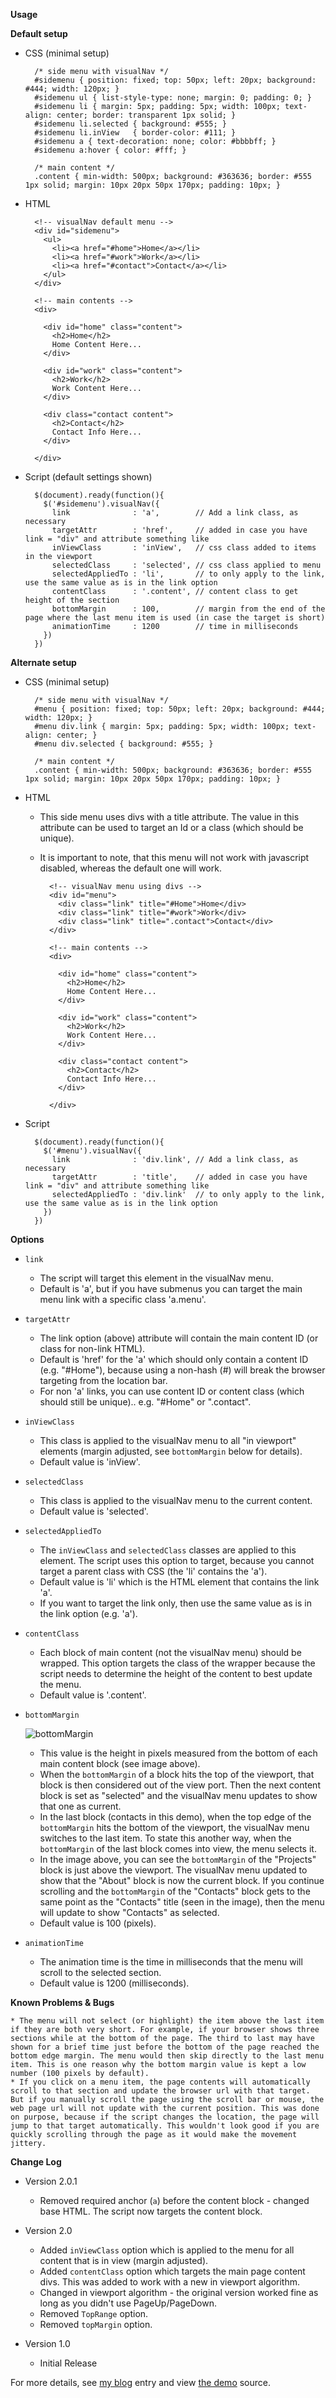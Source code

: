 **Usage**

**Default setup**

* CSS (minimal setup)

        /* side menu with visualNav */
        #sidemenu { position: fixed; top: 50px; left: 20px; background: #444; width: 120px; }
        #sidemenu ul { list-style-type: none; margin: 0; padding: 0; }
        #sidemenu li { margin: 5px; padding: 5px; width: 100px; text-align: center; border: transparent 1px solid; }
        #sidemenu li.selected { background: #555; }
        #sidemenu li.inView   { border-color: #111; }
        #sidemenu a { text-decoration: none; color: #bbbbff; }
        #sidemenu a:hover { color: #fff; }

        /* main content */
        .content { min-width: 500px; background: #363636; border: #555 1px solid; margin: 10px 20px 50px 170px; padding: 10px; }

* HTML

        <!-- visualNav default menu -->
        <div id="sidemenu">
          <ul>
            <li><a href="#home">Home</a></li>
            <li><a href="#work">Work</a></li>
            <li><a href="#contact">Contact</a></li>
          </ul>
        </div>

        <!-- main contents -->
        <div>

          <div id="home" class="content">
            <h2>Home</h2>
            Home Content Here...
          </div>

          <div id="work" class="content">
            <h2>Work</h2>
            Work Content Here...
          </div>

          <div class="contact content">
            <h2>Contact</h2>
            Contact Info Here...
          </div>

        </div>

* Script (default settings shown)

        $(document).ready(function(){
          $('#sidemenu').visualNav({
            link              : 'a',        // Add a link class, as necessary
            targetAttr        : 'href',     // added in case you have link = "div" and attribute something like
            inViewClass       : 'inView',   // css class added to items in the viewport
            selectedClass     : 'selected', // css class applied to menu
            selectedAppliedTo : 'li',       // to only apply to the link, use the same value as is in the link option
            contentClass      : '.content', // content class to get height of the section
            bottomMargin      : 100,        // margin from the end of the page where the last menu item is used (in case the target is short)
            animationTime     : 1200        // time in milliseconds
          })
        })

**Alternate setup**

* CSS (minimal setup)

        /* side menu with visualNav */
        #menu { position: fixed; top: 50px; left: 20px; background: #444; width: 120px; }
        #menu div.link { margin: 5px; padding: 5px; width: 100px; text-align: center; }
        #menu div.selected { background: #555; }

        /* main content */
        .content { min-width: 500px; background: #363636; border: #555 1px solid; margin: 10px 20px 50px 170px; padding: 10px; }

* HTML

    * This side menu uses divs with a title attribute. The value in this attribute can be used to target an Id or a class (which should be unique).
    * It is important to note, that this menu will not work with javascript disabled, whereas the default one will work.

            <!-- visualNav menu using divs -->
            <div id="menu">
              <div class="link" title="#Home">Home</div>
              <div class="link" title="#work">Work</div>
              <div class="link" title=".contact">Contact</div>
            </div>

            <!-- main contents -->
            <div>

              <div id="home" class="content">
                <h2>Home</h2>
                Home Content Here...
              </div>

              <div id="work" class="content">
                <h2>Work</h2>
                Work Content Here...
              </div>

              <div class="contact content">
                <h2>Contact</h2>
                Contact Info Here...
              </div>

            </div>

* Script

        $(document).ready(function(){
          $('#menu').visualNav({
            link              : 'div.link', // Add a link class, as necessary
            targetAttr        : 'title',    // added in case you have link = "div" and attribute something like
            selectedAppliedTo : 'div.link'  // to only apply to the link, use the same value as is in the link option
          })
        })

**Options**

* <code>link</code>
    * The script will target this element in the visualNav menu.
    * Default is 'a', but if you have submenus you can target the main menu link with a specific class 'a.menu'.

* <code>targetAttr</code>
    * The link option (above) attribute will contain the main content ID (or class for non-link HTML).
    * Default is 'href' for the 'a' which should only contain a content ID (e.g. "#Home"), because using a non-hash (#) will break the browser targeting from the location bar.
    * For non 'a' links, you can use content ID or content class (which should still be unique).. e.g. "#Home" or ".contact".

* <code>inViewClass</code>
    * This class is applied to the visualNav menu to all "in viewport" elements (margin adjusted, see <code>bottomMargin</code> below for details).
    * Default value is 'inView'.

* <code>selectedClass</code>
    * This class is applied to the visualNav menu to the current content.
    * Default value is 'selected'.

* <code>selectedAppliedTo</code>
    * The <code>inViewClass</code> and <code>selectedClass</code> classes are applied to this element. The script uses this option to target, because you cannot target a parent class with CSS (the 'li' contains the 'a').
    * Default value is 'li' which is the HTML element that contains the link 'a'.
    * If you want to target the link only, then use the same value as is in the link option (e.g. 'a').

* <code>contentClass</code>
    * Each block of main content (not the visualNav menu) should be wrapped. This option targets the class of the wrapper because the script needs to determine the height of the content to best update the menu.
    * Default value is '.content'.

* <code>bottomMargin</code>

     ![bottomMargin][3]

    * This value is the height in pixels measured from the bottom of each main content block (see image above).
    * When the <code>bottomMargin</code> of a block hits the top of the viewport, that block is then considered out of the view port. Then the next content block is set as "selected" and the visualNav menu updates to show that one as current.
    * In the last block (contacts in this demo), when the top edge of the <code>bottomMargin</code> hits the bottom of the viewport, the visualNav menu switches to the last item. To state this another way, when the <code>bottomMargin</code> of the last block comes into view, the menu selects it.
    * In the image above, you can see the <code>bottomMargin</code> of the "Projects" block is just above the viewport. The visualNav menu updated to show that the "About" block is now the current block. If you continue scrolling and the <code>bottomMargin</code> of the "Contacts" block gets to the same point as the "Contacts" title (seen in the image), then the menu will update to show "Contacts" as selected.
    * Default value is 100 (pixels).

* <code>animationTime</code>
    * The animation time is the time in milliseconds that the menu will scroll to the selected section.
    * Default value is 1200 (milliseconds).

**Known Problems &amp; Bugs**

    * The menu will not select (or highlight) the item above the last item if they are both very short. For example, if your browser shows three sections while at the bottom of the page. The third to last may have shown for a brief time just before the bottom of the page reached the bottom edge margin. The menu would then skip directly to the last menu item. This is one reason why the bottom margin value is kept a low number (100 pixels by default).
    * If you click on a menu item, the page contents will automatically scroll to that section and update the browser url with that target. But if you manually scroll the page using the scroll bar or mouse, the web page url will not update with the current position. This was done on purpose, because if the script changes the location, the page will jump to that target automatically. This wouldn't look good if you are quickly scrolling through the page as it would make the movement jittery.


**Change Log**

* Version 2.0.1

    * Removed required anchor (<code>a</code>) before the content block - changed base HTML. The script now targets the content block.

* Version 2.0

    * Added <code>inViewClass</code> option which is applied to the menu for all content that is in view (margin adjusted).
    * Added <code>contentClass</code> option which targets the main page content divs. This was added to work with a new in viewport algorithm.
    * Changed in viewport algorithm - the original version worked fine as long as you didn't use PageUp/PageDown.
    * Removed <code>TopRange</code> option.
    * Removed <code>topMargin</code> option.

* Version 1.0

    * Initial Release

For more details, see [my blog][1] entry and view [the demo][2] source.


  [1]: http://wowmotty.blogspot.com/2010/07/visual-navigation.html
  [2]: http://mottie.github.com/visualNav/index.html
  [3]: http://mottie.github.com/visualNav/images/visualNav2Layout.jpg